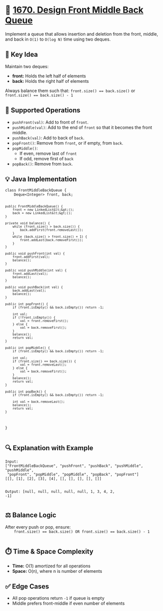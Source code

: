<body>

  <h1>🔀 <a href="https://leetcode.com/problems/design-front-middle-back-queue/">1670. Design Front Middle Back Queue</a></h1>

  <p>
    Implement a queue that allows insertion and deletion from the front, middle, and back in <code>O(1)</code> to <code>O(log N)</code> time using two deques.
  </p>

  <h2>🧠 Key Idea</h2>
  <p>
    Maintain two deques:
    <ul>
      <li><strong>front:</strong> Holds the left half of elements</li>
      <li><strong>back:</strong> Holds the right half of elements</li>
    </ul>
    Always balance them such that:
    <code>front.size() == back.size()</code> or <code>front.size() == back.size() - 1</code>
  </p>

  <h2>📌 Supported Operations</h2>
  <ul>
    <li><code>pushFront(val)</code>: Add to front of <code>front</code>.</li>
    <li><code>pushMiddle(val)</code>: Add to the end of <code>front</code> so that it becomes the front middle.</li>
    <li><code>pushBack(val)</code>: Add to back of <code>back</code>.</li>
    <li><code>popFront()</code>: Remove from <code>front</code>, or if empty, from <code>back</code>.</li>
    <li><code>popMiddle()</code>: 
      <ul>
        <li>If even, remove last of <code>front</code></li>
        <li>If odd, remove first of <code>back</code></li>
      </ul>
    </li>
    <li><code>popBack()</code>: Remove from <code>back</code>.</li>
  </ul>

  <h2>💡 Java Implementation</h2>
  <pre><code>class FrontMiddleBackQueue {
    Deque&lt;Integer&gt; front, back;

    public FrontMiddleBackQueue() {
        front = new LinkedList&lt;&gt;();
        back = new LinkedList&lt;&gt;();
    }

    private void balance() {
        while (front.size() > back.size()) {
            back.addFirst(front.removeLast());
        }
        while (back.size() > front.size() + 1) {
            front.addLast(back.removeFirst());
        }
    }

    public void pushFront(int val) {
        front.addFirst(val);
        balance();
    }

    public void pushMiddle(int val) {
        front.addLast(val);
        balance();
    }

    public void pushBack(int val) {
        back.addLast(val);
        balance();
    }

    public int popFront() {
        if (front.isEmpty() && back.isEmpty()) return -1;

        int val;
        if (!front.isEmpty()) {
            val = front.removeFirst();
        } else {
            val = back.removeFirst();
        }
        balance();
        return val;
    }

    public int popMiddle() {
        if (front.isEmpty() && back.isEmpty()) return -1;

        int val;
        if (front.size() == back.size()) {
            val = front.removeLast();
        } else {
            val = back.removeFirst();
        }
        balance();
        return val;
    }

    public int popBack() {
        if (front.isEmpty() && back.isEmpty()) return -1;

        int val = back.removeLast();
        balance();
        return val;
    }
}</code></pre>

  <h2>🔍 Explanation with Example</h2>
  <pre><code>Input:
["FrontMiddleBackQueue", "pushFront", "pushBack", "pushMiddle", "pushMiddle",
 "popFront", "popMiddle", "popMiddle", "popBack", "popFront"]
[[], [1], [2], [3], [4], [], [], [], [], []]

Output:
[null, null, null, null, null, 1, 3, 4, 2, -1]</code></pre>

  <h2>⚖️ Balance Logic</h2>
  <p>
    After every push or pop, ensure:
    <code>
    front.size() == back.size() OR front.size() == back.size() - 1
    </code>
  </p>

  <h2>⏱️ Time & Space Complexity</h2>
  <ul>
    <li><strong>Time:</strong> O(1) amortized for all operations</li>
    <li><strong>Space:</strong> O(n), where n is number of elements</li>
  </ul>

  <h2>✅ Edge Cases</h2>
  <ul>
    <li>All pop operations return <code>-1</code> if queue is empty</li>
    <li>Middle prefers front-middle if even number of elements</li>
  </ul>

</body>
